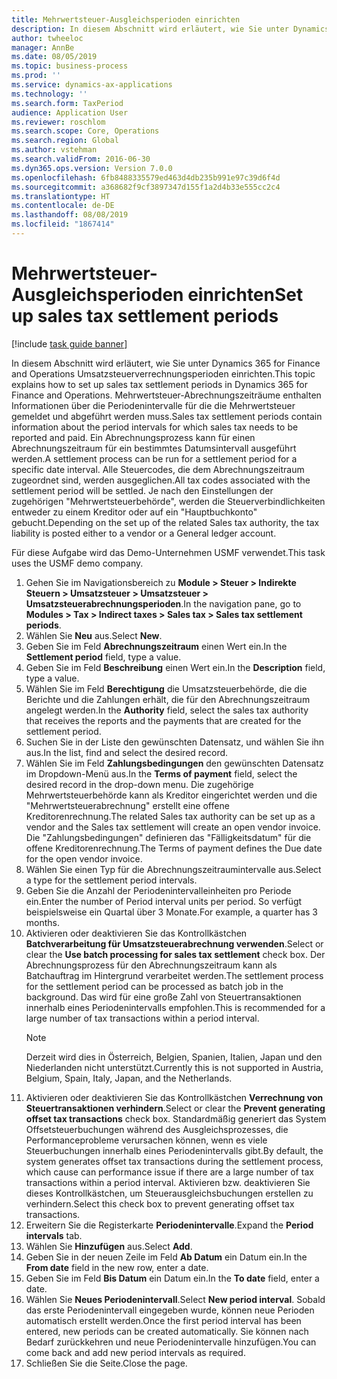 ```yaml
---
title: Mehrwertsteuer-Ausgleichsperioden einrichten
description: In diesem Abschnitt wird erläutert, wie Sie unter Dynamics 365 for Finance and Operations Umsatzsteuerverrechnungsperioden einrichten.
author: twheeloc
manager: AnnBe
ms.date: 08/05/2019
ms.topic: business-process
ms.prod: ''
ms.service: dynamics-ax-applications
ms.technology: ''
ms.search.form: TaxPeriod
audience: Application User
ms.reviewer: roschlom
ms.search.scope: Core, Operations
ms.search.region: Global
ms.author: vstehman
ms.search.validFrom: 2016-06-30
ms.dyn365.ops.version: Version 7.0.0
ms.openlocfilehash: 6fb8488335579ed463d4db235b991e97c39d6f4d
ms.sourcegitcommit: a368682f9cf3897347d155f1a2d4b33e555cc2c4
ms.translationtype: HT
ms.contentlocale: de-DE
ms.lasthandoff: 08/08/2019
ms.locfileid: "1867414"
---
```

# <a name="set-up-sales-tax-settlement-periods"></a><span data-ttu-id="34181-103">Mehrwertsteuer-Ausgleichsperioden einrichten</span><span class="sxs-lookup"><span data-stu-id="34181-103">Set up sales tax settlement periods</span></span>

[!include [task guide banner](../../includes/task-guide-banner.md)]

<span data-ttu-id="34181-104">In diesem Abschnitt wird erläutert, wie Sie unter Dynamics 365 for Finance and Operations Umsatzsteuerverrechnungsperioden einrichten.</span><span class="sxs-lookup"><span data-stu-id="34181-104">This topic explains how to set up sales tax settlement periods in Dynamics 365 for Finance and Operations.</span></span> <span data-ttu-id="34181-105">Mehrwertsteuer-Abrechnungszeiträume enthalten Informationen über die Periodenintervalle für die die Mehrwertsteuer gemeldet und abgeführt werden muss.</span><span class="sxs-lookup"><span data-stu-id="34181-105">Sales tax settlement periods contain information about the period intervals for which sales tax needs to be reported and paid.</span></span> <span data-ttu-id="34181-106">Ein Abrechnungsprozess kann für einen Abrechnungszeitraum für ein bestimmtes Datumsintervall ausgeführt werden.</span><span class="sxs-lookup"><span data-stu-id="34181-106">A settlement process can be run for a settlement period for a specific date interval.</span></span> <span data-ttu-id="34181-107">Alle Steuercodes, die dem Abrechnungszeitraum zugeordnet sind, werden ausgeglichen.</span><span class="sxs-lookup"><span data-stu-id="34181-107">All tax codes associated with the settlement period will be settled.</span></span> <span data-ttu-id="34181-108">Je nach den Einstellungen der zugehörigen "Mehrwertsteuerbehörde", werden die Steuerverbindlichkeiten entweder zu einem Kreditor oder auf ein "Hauptbuchkonto" gebucht.</span><span class="sxs-lookup"><span data-stu-id="34181-108">Depending on the set up of the related Sales tax authority, the tax liability is posted either to a vendor or a General ledger account.</span></span>

<span data-ttu-id="34181-109">Für diese Aufgabe wird das Demo-Unternehmen USMF verwendet.</span><span class="sxs-lookup"><span data-stu-id="34181-109">This task uses the USMF demo company.</span></span>

1. <span data-ttu-id="34181-110">Gehen Sie im Navigationsbereich zu **Module > Steuer > Indirekte Steuern > Umsatzsteuer > Umsatzsteuer > Umsatzsteuerabrechnungsperioden**.</span><span class="sxs-lookup"><span data-stu-id="34181-110">In the navigation pane, go to **Modules > Tax > Indirect taxes > Sales tax > Sales tax settlement periods**.</span></span>
2. <span data-ttu-id="34181-111">Wählen Sie **Neu** aus.</span><span class="sxs-lookup"><span data-stu-id="34181-111">Select **New**.</span></span>
3. <span data-ttu-id="34181-112">Geben Sie im Feld **Abrechnungszeitraum** einen Wert ein.</span><span class="sxs-lookup"><span data-stu-id="34181-112">In the **Settlement period** field, type a value.</span></span>
4. <span data-ttu-id="34181-113">Geben Sie im Feld **Beschreibung** einen Wert ein.</span><span class="sxs-lookup"><span data-stu-id="34181-113">In the **Description** field, type a value.</span></span>
5. <span data-ttu-id="34181-114">Wählen Sie im Feld **Berechtigung** die Umsatzsteuerbehörde, die die Berichte und die Zahlungen erhält, die für den Abrechnungszeitraum angelegt werden.</span><span class="sxs-lookup"><span data-stu-id="34181-114">In the **Authority** field, select the sales tax authority that receives the reports and the payments that are created for the settlement period.</span></span>
6. <span data-ttu-id="34181-115">Suchen Sie in der Liste den gewünschten Datensatz, und wählen Sie ihn aus.</span><span class="sxs-lookup"><span data-stu-id="34181-115">In the list, find and select the desired record.</span></span>
7. <span data-ttu-id="34181-116">Wählen Sie im Feld **Zahlungsbedingungen** den gewünschten Datensatz im Dropdown-Menü aus.</span><span class="sxs-lookup"><span data-stu-id="34181-116">In the **Terms of payment** field, select the desired record in the drop-down menu.</span></span> <span data-ttu-id="34181-117">Die zugehörige Mehrwertsteuerbehörde kann als Kreditor eingerichtet werden und die "Mehrwertsteuerabrechnung" erstellt eine offene Kreditorenrechnung.</span><span class="sxs-lookup"><span data-stu-id="34181-117">The related Sales tax authority can be set up as a vendor and the Sales tax settlement will create an open vendor invoice.</span></span> <span data-ttu-id="34181-118">Die "Zahlungsbedingungen" definieren das "Fälligkeitsdatum" für die offene Kreditorenrechnung.</span><span class="sxs-lookup"><span data-stu-id="34181-118">The Terms of payment defines the Due date for the open vendor invoice.</span></span>  
8. <span data-ttu-id="34181-119">Wählen Sie einen Typ für die Abrechnungszeitraumintervalle aus.</span><span class="sxs-lookup"><span data-stu-id="34181-119">Select a type for the settlement period intervals.</span></span>
9. <span data-ttu-id="34181-120">Geben Sie die Anzahl der Periodenintervalleinheiten pro Periode ein.</span><span class="sxs-lookup"><span data-stu-id="34181-120">Enter the number of Period interval units per period.</span></span> <span data-ttu-id="34181-121">So verfügt beispielsweise ein Quartal über 3 Monate.</span><span class="sxs-lookup"><span data-stu-id="34181-121">For example, a quarter has 3 months.</span></span>
10. <span data-ttu-id="34181-122">Aktivieren oder deaktivieren Sie das Kontrollkästchen **Batchverarbeitung für Umsatzsteuerabrechnung verwenden**.</span><span class="sxs-lookup"><span data-stu-id="34181-122">Select or clear the **Use batch processing for sales tax settlement** check box.</span></span> <span data-ttu-id="34181-123">Der Abrechnungsprozess für den Abrechnungszeitraum kann als Batchauftrag im Hintergrund verarbeitet werden.</span><span class="sxs-lookup"><span data-stu-id="34181-123">The settlement process for the settlement period can be processed as batch job in the background.</span></span> <span data-ttu-id="34181-124">Das wird für eine große Zahl von Steuertransaktionen innerhalb eines Periodenintervalls empfohlen.</span><span class="sxs-lookup"><span data-stu-id="34181-124">This is recommended for a large number of tax transactions within a period interval.</span></span>  
    > [!NOTE]
    > <span data-ttu-id="34181-125">Derzeit wird dies in Österreich, Belgien, Spanien, Italien, Japan und den Niederlanden nicht unterstützt.</span><span class="sxs-lookup"><span data-stu-id="34181-125">Currently this is not supported in Austria, Belgium, Spain, Italy, Japan, and the Netherlands.</span></span>
11. <span data-ttu-id="34181-126">Aktivieren oder deaktivieren Sie das Kontrollkästchen **Verrechnung von Steuertransaktionen verhindern**.</span><span class="sxs-lookup"><span data-stu-id="34181-126">Select or clear the **Prevent generating offset tax transactions** check box.</span></span> <span data-ttu-id="34181-127">Standardmäßig generiert das System Offsetsteuerbuchungen während des Ausgleichsprozesses, die  Performanceprobleme verursachen können,  wenn es viele Steuerbuchungen innerhalb eines Periodenintervalls gibt.</span><span class="sxs-lookup"><span data-stu-id="34181-127">By default, the system generates offset tax transactions during the settlement process, which cause can performance issue if there are a large number of tax transactions within a period interval.</span></span> <span data-ttu-id="34181-128">Aktivieren bzw. deaktivieren Sie dieses Kontrollkästchen, um Steuerausgleichsbuchungen erstellen zu verhindern.</span><span class="sxs-lookup"><span data-stu-id="34181-128">Select this check box to prevent generating offset tax transactions.</span></span>
12. <span data-ttu-id="34181-129">Erweitern Sie die Registerkarte **Periodenintervalle**.</span><span class="sxs-lookup"><span data-stu-id="34181-129">Expand the **Period intervals** tab.</span></span>
13. <span data-ttu-id="34181-130">Wählen Sie **Hinzufügen** aus.</span><span class="sxs-lookup"><span data-stu-id="34181-130">Select **Add**.</span></span>
14. <span data-ttu-id="34181-131">Geben Sie in der neuen Zeile im Feld **Ab Datum** ein Datum ein.</span><span class="sxs-lookup"><span data-stu-id="34181-131">In the **From date** field in the new row, enter a date.</span></span>
15. <span data-ttu-id="34181-132">Geben Sie im Feld **Bis Datum** ein Datum ein.</span><span class="sxs-lookup"><span data-stu-id="34181-132">In the **To date** field, enter a date.</span></span>
16. <span data-ttu-id="34181-133">Wählen Sie **Neues Periodenintervall**.</span><span class="sxs-lookup"><span data-stu-id="34181-133">Select **New period interval**.</span></span> <span data-ttu-id="34181-134">Sobald das erste Periodenintervall eingegeben wurde, können neue Perioden automatisch erstellt werden.</span><span class="sxs-lookup"><span data-stu-id="34181-134">Once the first period interval has been entered, new periods can be created automatically.</span></span> <span data-ttu-id="34181-135">Sie können nach Bedarf zurückkehren und neue Periodenintervalle hinzufügen.</span><span class="sxs-lookup"><span data-stu-id="34181-135">You can come back and add new period intervals as required.</span></span>  
17. <span data-ttu-id="34181-136">Schließen Sie die Seite.</span><span class="sxs-lookup"><span data-stu-id="34181-136">Close the page.</span></span>

